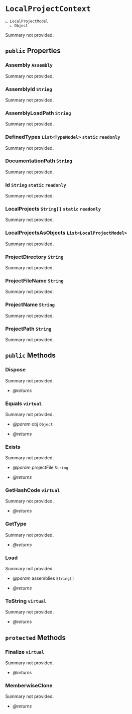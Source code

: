 # <code><span title="null">LocalProjectContext</span></code>

```
ட LocalProjectModel
  ட Object
```

Summary not provided.

## `public` Properties

### Assembly <code><span title="null">Assembly</span></code>

Summary not provided.

### AssemblyId <code><span title="null">String</span></code>

Summary not provided.

### AssemblyLoadPath <code><span title="null">String</span></code>

Summary not provided.

### DefinedTypes <code><span title="null">List</span><<span title="undefined">TypeModel</span>></code> `static` `readonly`

Summary not provided.

### DocumentationPath <code><span title="null">String</span></code>

Summary not provided.

### Id <code><span title="null">String</span></code> `static` `readonly`

Summary not provided.

### LocalProjects <code><span title="null">String[]</span></code> `static` `readonly`

Summary not provided.

### LocalProjectsAsObjects <code><span title="null">List</span><<span title="undefined">LocalProjectModel</span>></code>

Summary not provided.

### ProjectDirectory <code><span title="null">String</span></code>

Summary not provided.

### ProjectFileName <code><span title="null">String</span></code>

Summary not provided.

### ProjectName <code><span title="null">String</span></code>

Summary not provided.

### ProjectPath <code><span title="null">String</span></code>

Summary not provided.



## `public` Methods

### Dispose

Summary not provided.

- *@returns* 

### Equals `virtual`

Summary not provided.

- *@param* obj <code><span title="null">Object</span></code>

- *@returns* 

### Exists

Summary not provided.

- *@param* projectFile <code><span title="null">String</span></code>

- *@returns* 

### GetHashCode `virtual`

Summary not provided.

- *@returns* 

### GetType

Summary not provided.

- *@returns* 

### Load

Summary not provided.

- *@param* assemblies <code><span title="null">String[]</span></code>

- *@returns* 

### ToString `virtual`

Summary not provided.

- *@returns* 

## `protected` Methods

### Finalize `virtual`

Summary not provided.

- *@returns* 

### MemberwiseClone

Summary not provided.

- *@returns* 